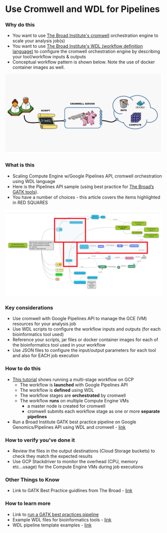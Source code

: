 # Use Cromwell and WDL for Pipelines

### Why do this
 - You want to use [The Broad Institute's cromwell](https://github.com/broadinstitute/cromwell) orchestration engine to scale your analysis job(s)
 - You want to use [The Broad Institute's WDL (workflow definition language)](https://software.broadinstitute.org/wdl) to configure the cromwell orchestration engine by describing your tool/workflow inputs & outputs
 - Conceptual workflow pattern is shown below.  Note the use of docker container images as well.

 [![wdl-cromwell](/images/wdl-cromwell.png)]()

### What is this
 - Scaling Compute Engine w/Google Pipelines API, cromwell orchestration using WDL language
 - Here is the Pipelines API sample (using best practice for [The Broad’s GATK tools](https://software.broadinstitute.org/gatk/)).
  - You have a number of choices - this article covers the items highlighted in RED SQUARES

[![cromwell](/images/cromwell.png)]()

### Key considerations
 - Use cromwell with Google Pipelines API to manage the GCE (VM) resources for your analysis job
 - Use WDL scripts to configure the workflow inputs and outputs (for each bioinformatics tool used)
 - Reference your scripts, jar files or docker container images for each of the bioinformatics tool used in your workflow
 - Use JSON files to configure the input/output parameters for each tool and also for EACH job execution

### How to do this
 - [This tutorial](https://wdl-runner.readthedocs.io/en/latest/GettingStarted/TutorialOverview/#tutorial-scenario) shows running a multi-stage workflow on GCP
    - The workflow is **launched** with Google Pipelines API
    - The workflow is **defined** using WDL
    - The workflow stages are **orchestrated** by cromwell
    - The workflow **runs** on multiple Compute Engine VMs
      - a master node is created for cromwell
      - cromwell submits each workflow stage as one or more **separate pipelines**
 - Run a Broad Institute GATK best practice pipeline on Google Genomics/Pipelines API using WDL and cromwell - [link](https://cloud.google.com/genomics/docs/tutorials/gatk)

### How to verify you've done it
 - Review the files in the output destinations (Cloud Storage buckets) to check they match the expected results
 - Use GCP Stackdriver to monitor the overhead (CPU, memory etc...usage) for the Compute Engine VMs during job executions

### Other Things to Know
 - Link to GATK Best Practice guidlines from The Broad - [link](https://software.broadinstitute.org/gatk/best-practices/)

### How to learn more
 - Link to [run a GATK best practices pipeline](https://cloud.google.com/genomics/docs/tutorials/gatk)
 - Example WDL files for bioinformatics tools - [link](https://github.com/biowdl/tasks)
 - WDL pipeline template examples - [link](https://github.com/biowdl/pipeline-template)